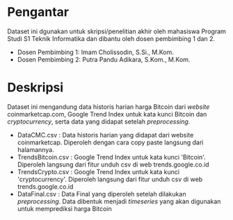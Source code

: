 # Pengantar
Dataset ini dgunakan untuk skripsi/penelitian akhir oleh mahasiswa Program Studi S1 Teknik Informatika dan dibantu oleh dosen pembimbing 1 dan 2.
 - Dosen Pembimbing 1: Imam Cholissodin, S.Si., M.Kom.
 - Dosen Pembimbing 2: Putra Pandu Adikara, S.Kom., M.Kom.

# Deskripsi
Dataset ini mengandung data historis harian harga Bitcoin dari _website_ coinmarketcap.com, Google Trend Index untuk kata kunci Bitcoin dan _cryptocurrency_, serta data yang didapat setelah _preprocessing_.
- DataCMC.csv       : Data historis harian yang didapat dari website coinmarketcap. Diperoleh dengan cara copy paste langsung dari halamannya.
- TrendsBitcoin.csv : Google Trend Index untuk kata kunci 'Bitcoin'. Diperoleh langsung dari fitur unduh csv di web trends.google.co.id
- TrendsCrypto.csv  : Google Trend Index untuk kata kunci 'cryptocurrency'. Diperoleh langsung dari fitur unduh csv di web trends.google.co.id
- DataFinal.csv     : Data Final yang diperoleh setelah dilakukan _preprocessing_. Data dibentuk menjadi _timeseries_ yang akan digunakan untuk memprediksi harga Bitcoin

